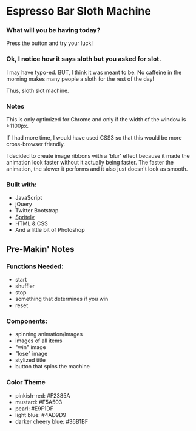 # Espresso Bar Sloth Machine

### What will you be having today?

Press the button and try your luck!

### Ok, I notice how it says sloth but you asked for slot.
I may have typo-ed. BUT, I think it was meant to be. No caffeine in the morning makes many people a sloth for the rest of the day!

Thus, sloth slot machine.

### Notes

This is only optimized for Chrome and only if the width of the window is >1100px. 

If I had more time, I would have used CSS3 so that this would be more cross-browser friendly.

I decided to create image ribbons with a 'blur' effect because it made the animation look faster without it actually being faster. The faster the animation, the slower it performs and it also just doesn't look as smooth.

### Built with:

* JavaScript
* jQuery
* Twitter Bootstrap
* <a href="http://spritely.net/" target="_blank">Spritely</a>
* HTML & CSS
* And a little bit of Photoshop


## Pre-Makin' Notes

### Functions Needed:

+ start
+ shuffler
+ stop
+ something that determines if you win
+ reset

### Components:

+ spinning animation/images
+ images of all items
+ "win" image
+ "lose" image
+ stylized title
+ button that spins the machine

### Color Theme

* pinkish-red: #F2385A
* mustard: #F5A503
* pearl: #E9F1DF
* light blue: #4AD9D9
* darker cheery blue: #36B1BF